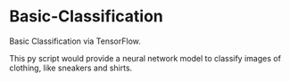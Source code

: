 # Basic-Classification
Basic Classification via TensorFlow.

This py script would provide a neural network model to classify images of clothing, like sneakers and shirts.

